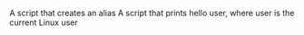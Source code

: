 A script that creates an alias
A script that prints hello user, where user is the current Linux user  
